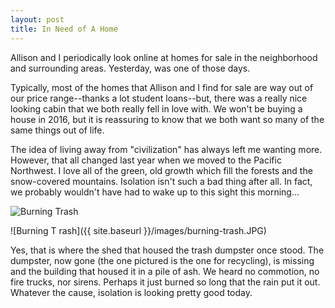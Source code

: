 ```yaml
---
layout: post
title: In Need of A Home
---
```


Allison and I periodically look online at homes for sale in the neighborhood and surrounding areas. Yesterday, was one of those days.

Typically, most of the homes that Allison and I find for sale are way out of our price range--thanks a lot student loans--but, there was a really nice looking cabin that we both really fell in love with. We won't be buying a house in 2016, but it is reassuring to know that we both want so many of the same things out of life.

The idea of living away from "civilization" has always left me wanting more. However, that all changed last year when we moved to the Pacific Northwest. I love all of the green, old growth which fill the forests and the snow-covered mountains. Isolation isn't such a bad thing after all. In fact, we probably wouldn't have had to wake up to this sight this morning...

![Burning Trash](http://d.pr/i/41nH.png)

![Burning T rash]({{ site.baseurl }}/images/burning-trash.JPG)

Yes, that is where the shed that housed the trash dumpster once stood. The dumpster, now gone (the one pictured is the one for recycling), is missing and the building that housed it in a pile of ash. We heard no commotion, no fire trucks, nor sirens. Perhaps it just burned so long that the rain put it out. Whatever the cause, isolation is looking pretty good today.